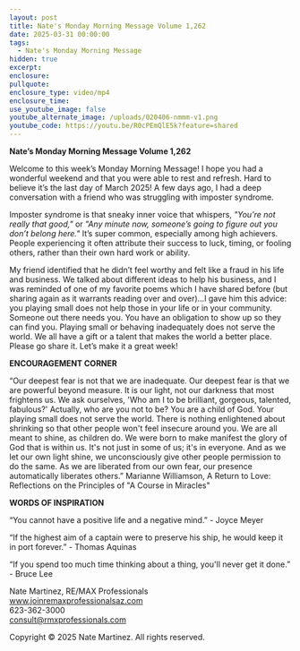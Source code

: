 ```yaml
---
layout: post
title: Nate's Monday Morning Message Volume 1,262
date: 2025-03-31 00:00:00
tags:
  - Nate's Monday Morning Message
hidden: true
excerpt:
enclosure:
pullquote:
enclosure_type: video/mp4
enclosure_time:
use_youtube_image: false
youtube_alternate_image: /uploads/020406-nmmm-v1.png
youtube_code: https://youtu.be/R0cPEmQlE5k?feature=shared
---
```

**Nate’s Monday Morning Message Volume 1,262**

Welcome to this week’s Monday Morning Message! I hope you had a wonderful weekend and that you were able to rest and refresh. Hard to believe it’s the last day of March 2025! A few days ago, I had a deep conversation with a friend who was struggling with imposter syndrome.

Imposter syndrome is that sneaky inner voice that whispers, *"You’re not really that good,"* or *"Any minute now, someone’s going to figure out you don’t belong here."* It’s super common, especially among high achievers. People experiencing it often attribute their success to luck, timing, or fooling others, rather than their own hard work or ability.

My friend identified that he didn’t feel worthy and felt like a fraud in his life and business. We talked about different ideas to help his business, and I was reminded of one of my favorite poems which I have shared before (but sharing again as it warrants reading over and over)…I gave him this advice: you playing small does not help those in your life or in your community. Someone out there needs you. You have an obligation to show up so they can find you. Playing small or behaving inadequately does not serve the world. We all have a gift or a talent that makes the world a better place. Please go share it. Let’s make it a great week!

**ENCOURAGEMENT CORNER**&nbsp;

“Our deepest fear is not that we are inadequate. Our deepest fear is that we are powerful beyond measure. It is our light, not our darkness that most frightens us. We ask ourselves, 'Who am I to be brilliant, gorgeous, talented, fabulous?' Actually, who are you not to be? You are a child of God. Your playing small does not serve the world. There is nothing enlightened about shrinking so that other people won't feel insecure around you. We are all meant to shine, as children do. We were born to make manifest the glory of God that is within us. It's not just in some of us; it's in everyone. And as we let our own light shine, we unconsciously give other people permission to do the same. As we are liberated from our own fear, our presence automatically liberates others.” Marianne Williamson, A Return to Love: Reflections on the Principles of "A Course in Miracles"

**WORDS OF INSPIRATION**

“You cannot have a positive life and a negative mind.” - Joyce Meyer

“If the highest aim of a captain were to preserve his ship, he would keep it in port forever.” - Thomas Aquinas

“If you spend too much time thinking about a thing, you'll never get it done.” - Bruce Lee<br>

Nate Martinez, RE/MAX Professionals<br>www.joinremaxprofessionalsaz.com<br>623-362-3000<br>consult@rmxprofessionals.com

Copyright © 2025 Nate Martinez. All rights reserved.